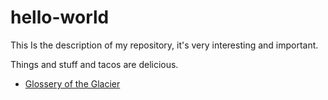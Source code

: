 # hello-world
This Is the description of my repository, it's very interesting and important.

Things and stuff and tacos are delicious.

* [Glossery of the Glacier](docs/glossery.md)
